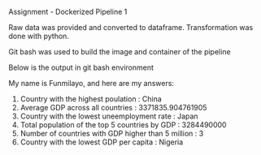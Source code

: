 Assignment - Dockerized Pipeline 1

Raw data was provided and converted to dataframe. 
Transformation was done with python.

Git bash was used to build the image and container of the pipeline

Below is the output in git bash environment

My name is Funmilayo, and here are my answers:
1. Country with the highest poulation :  China
2. Average GDP across all countries :  3371835.904761905
3. Country with the lowest uneemployment rate :  Japan
4. Total population of the top 5 countries by GDP : 3284490000
5. Number of countries with GDP higher than 5 million :  3
6. Country with the lowest GDP per capita : Nigeria

